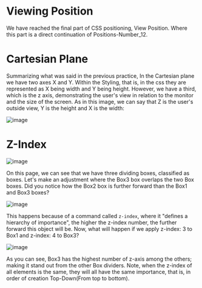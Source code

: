 # Viewing Position
We have reached the final part of CSS positioning, View Position. Where this part is a direct continuation of Positions-Number_12.

# Cartesian Plane
Summarizing what was said in the previous practice, In the Cartesian plane we have two axes X and Y. Within the Styling, that is, in the css they are represented as X being width and Y being height. However, we have a third, which is the z axis, demonstrating the user's view in relation to the monitor and the size of the screen. As in this image, we can say that Z is the user's outside view, Y is the height and X is the width:

![image](https://github.com/user-attachments/assets/83e7933c-fe6a-4d63-8f19-b2a481d992be)

# Z-Index

![image](https://github.com/user-attachments/assets/d09cd865-4941-4df2-9a02-fc3ed7bf7a91)

On this page, we can see that we have three dividing boxes, classified as boxes. Let's make an adjustment where the Box3 box overlaps the two Box boxes. Did you notice how the Box2 box is further forward than the Box1 and Box3 boxes?

![image](https://github.com/user-attachments/assets/5d969c5f-d953-4fdb-b28f-a111a20c42fd)

This happens because of a command called ``z-index``, where it "defines a hierarchy of importance", the higher the z-index number, the further forward this object will be. Now, what will happen if we apply z-index: 3 to Box1 and z-index: 4 to Box3?

![image](https://github.com/user-attachments/assets/b399590f-8579-48da-8508-dce9932b3a33)

As you can see, Box3 has the highest number of z-axis among the others; making it stand out from the other Box dividers. Note, when the z-index of all elements is the same, they will all have the same importance, that is, in order of creation Top-Down(From top to bottom).